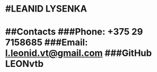 #**LEANID LYSENKA**
====
##**Contacts**
###**Phone:** +375 29 7158685
###**Email:** l.leonid.vt@gmail.com
###**GitHub** LEONvtb
====
